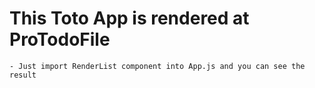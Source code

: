 # This Toto App is rendered at ProTodoFile
    - Just import RenderList component into App.js and you can see the result
    